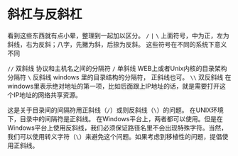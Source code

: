 # 斜杠与反斜杠

看到这些东西就有点小晕，整理到一起加以区分。
`/` `|` `\` 上面符号，中为正，左为斜线，右为反斜；八字，先撇为斜，后捺为反斜。
这些符号在不同的系统下意义不同

`//` 双斜线   协议和主机名之间的分隔符
`/`  单斜线   WEB上或者Unix内核的目录架构分隔符
`\`  反斜线   windows 里的目录结构的分隔符， 正斜线也可。
`\\` 双反斜线    在windows里表示绝对地址的第一项，比如后面跟上IP地址的话，就是需要打开这个IP地址的网络共享资源。

这是关于目录间的间隔符用正斜线（`/`）或则反斜线（`\`）的问题。
在UNIX环境下，目录中的间隔符是正斜线。
在Windows平台上，两者都可以使用。但是在Windows平台上使用反斜线，我们必须保证路径名里不会出现特殊字符。当然，我们可以使用转义字符（`\`）来避免这个问题。如果考虑到移植性的问题，提倡使用正斜线。
